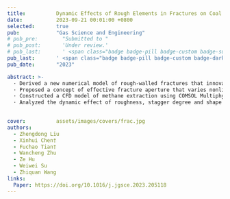 ```yaml
---
title:          Dynamic Effects of Rough Elements in Fractures on Coal Permeability During Different Stages of Methane Extraction
date:           2023-09-21 00:01:00 +0800
selected:       true
pub:            "Gas Science and Engineering"
# pub_pre:        "Submitted to "
# pub_post:       'Under review.'
# pub_last:       ' <span class="badge badge-pill badge-custom badge-success">Spotlight</span>'
pub_last:       ' <span class="badge badge-pill badge-custom badge-dark">Journal</span>'
pub_date:       "2023"

abstract: >-
  · Derived a new numerical model of rough-walled fractures that innovatively simplifies the fracture surface. <br>
  · Proposed a concept of effective fracture aperture that varies nonlinearly with the CH4 extraction process. <br>
  · Constructed a CFD model of methane extraction using COMSOL Multiphysics, in which the governing equations for gas diffusion and seepage influenced by the new numerical model were imported. <br>
  · Analyzed the dynamic effect of roughness, stagger degree and shape of rough elements on CH4 migration. 

  
cover:          assets/images/covers/frac.jpg
authors:
  - Zhengdong Liu
  - Xinhui Chen†
  - Fuchao Tian†
  - Wancheng Zhu
  - Ze Hu
  - Weiwei Su
  - Zhiquan Wang
links:
  Paper: https://doi.org/10.1016/j.jgsce.2023.205118
---
```

